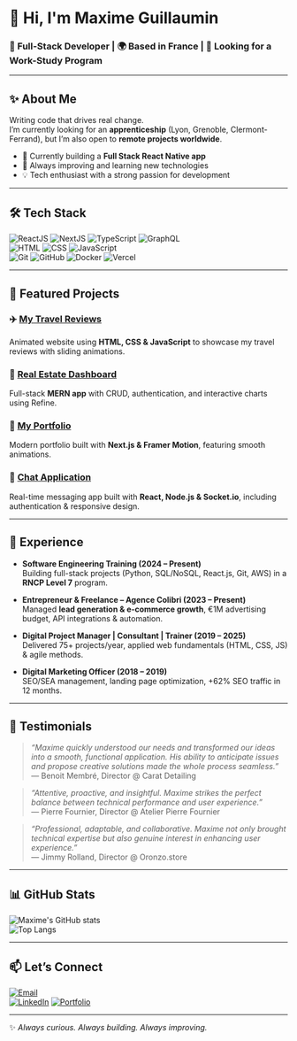 # 👋 Hi, I'm Maxime Guillaumin

### 🚀 Full-Stack Developer | 🌍 Based in France | 🎯 Looking for a Work-Study Program

---

## ✨ About Me
Writing code that drives real change.  
I’m currently looking for an **apprenticeship** (Lyon, Grenoble, Clermont-Ferrand), but I’m also open to **remote projects worldwide**.  

- 🔭 Currently building a **Full Stack React Native app**  
- 🌱 Always improving and learning new technologies  
- 💡 Tech enthusiast with a strong passion for development  

---

## 🛠️ Tech Stack
![ReactJS](https://img.shields.io/badge/ReactJS-61DAFB?style=for-the-badge&logo=react&logoColor=black)
![NextJS](https://img.shields.io/badge/Next.js-000000?style=for-the-badge&logo=nextdotjs&logoColor=white)
![TypeScript](https://img.shields.io/badge/TypeScript-3178C6?style=for-the-badge&logo=typescript&logoColor=white)
![GraphQL](https://img.shields.io/badge/GraphQL-E10098?style=for-the-badge&logo=graphql&logoColor=white)  
![HTML](https://img.shields.io/badge/HTML5-E34F26?style=for-the-badge&logo=html5&logoColor=white)
![CSS](https://img.shields.io/badge/CSS3-1572B6?style=for-the-badge&logo=css3&logoColor=white)
![JavaScript](https://img.shields.io/badge/JavaScript-F7DF1E?style=for-the-badge&logo=javascript&logoColor=black)  
![Git](https://img.shields.io/badge/Git-F05032?style=for-the-badge&logo=git&logoColor=white)
![GitHub](https://img.shields.io/badge/GitHub-181717?style=for-the-badge&logo=github&logoColor=white)
![Docker](https://img.shields.io/badge/Docker-2496ED?style=for-the-badge&logo=docker&logoColor=white)
![Vercel](https://img.shields.io/badge/Vercel-000000?style=for-the-badge&logo=vercel&logoColor=white)

---

## 📂 Featured Projects
### ✈️ [My Travel Reviews](https://mytravelreviews.maximeguillaumin.com)  
Animated website using **HTML, CSS & JavaScript** to showcase my travel reviews with sliding animations.  

### 🏡 [Real Estate Dashboard](https://projects.maximeguillaumin.com)  
Full-stack **MERN app** with CRUD, authentication, and interactive charts using Refine.  

### 🎨 [My Portfolio](https://projects.maximeguillaumin.com)  
Modern portfolio built with **Next.js & Framer Motion**, featuring smooth animations.  

### 💬 [Chat Application](https://projects.maximeguillaumin.com)  
Real-time messaging app built with **React, Node.js & Socket.io**, including authentication & responsive design.  

---

## 💼 Experience
- **Software Engineering Training (2024 – Present)**  
  Building full-stack projects (Python, SQL/NoSQL, React.js, Git, AWS) in a **RNCP Level 7** program.  

- **Entrepreneur & Freelance – Agence Colibri (2023 – Present)**  
  Managed **lead generation & e-commerce growth**, €1M advertising budget, API integrations & automation.  

- **Digital Project Manager | Consultant | Trainer (2019 – 2025)**  
  Delivered 75+ projects/year, applied web fundamentals (HTML, CSS, JS) & agile methods.  

- **Digital Marketing Officer (2018 – 2019)**  
  SEO/SEA management, landing page optimization, +62% SEO traffic in 12 months.  

---

## 📢 Testimonials
> *“Maxime quickly understood our needs and transformed our ideas into a smooth, functional application. His ability to anticipate issues and propose creative solutions made the whole process seamless.”*  
— Benoit Membré, Director @ Carat Detailing  

> *“Attentive, proactive, and insightful. Maxime strikes the perfect balance between technical performance and user experience.”*  
— Pierre Fournier, Director @ Atelier Pierre Fournier  

> *“Professional, adaptable, and collaborative. Maxime not only brought technical expertise but also genuine interest in enhancing user experience.”*  
— Jimmy Rolland, Director @ Oronzo.store  

---

## 📊 GitHub Stats
![Maxime's GitHub stats](https://github-readme-stats.vercel.app/api?username=emgee97&show_icons=true&theme=tokyonight)  
![Top Langs](https://github-readme-stats.vercel.app/api/top-langs/?username=emgee97&layout=compact&theme=tokyonight)  

---

## 📫 Let’s Connect
[![Email](https://img.shields.io/badge/Email-D14836?style=for-the-badge&logo=gmail&logoColor=white)](mailto:mguillaumin97@gmail.com)  
[![LinkedIn](https://img.shields.io/badge/LinkedIn-0A66C2?style=for-the-badge&logo=linkedin&logoColor=white)](https://www.linkedin.com/in/maxime-guillaumin0703/)
[![Portfolio](https://img.shields.io/badge/Portfolio-000000?style=for-the-badge&logo=vercel&logoColor=white)](https://maximeguillaumin.com)  

---
✨ *Always curious. Always building. Always improving.*
